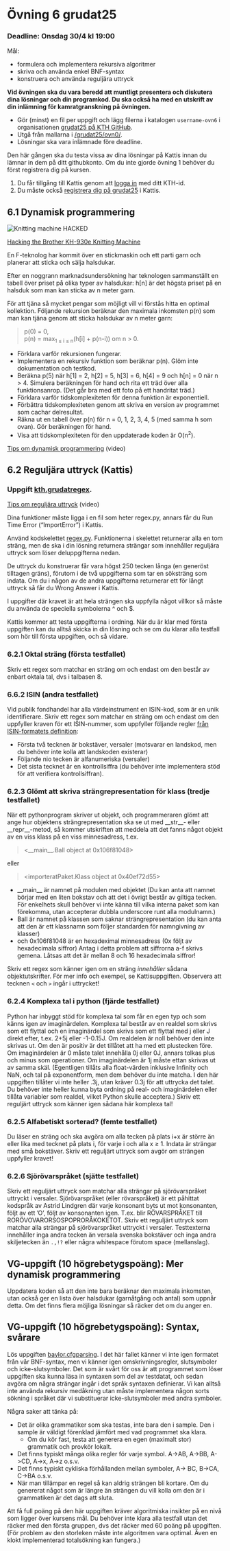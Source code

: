 # Övning 6 grudat25
### Deadline: Onsdag 30/4 kl 19:00

Mål:
 - formulera och implementera rekursiva algoritmer
 - skriva och använda enkel BNF-syntax
 - konstruera och använda reguljära uttryck

**Vid övningen ska du vara beredd att muntligt presentera och diskutera dina lösningar och din programkod. Du ska också ha med en utskrift av din inlämning för kamratgranskning på övningen.**

- Gör (minst) en fil per uppgift och lägg filerna i katalogen <code>username-ovn6</code> i organisationen [grudat25 på KTH GitHub](https://gits-15.sys.kth.se/grudat25).
- Utgå från mallarna i [/grudat25/ovn0/](https://github.com/isakemma/grudat/tree/master/ovn0).
- Lösningar ska vara inlämnade före deadline.

Den här gången ska du testa vissa av dina lösningar på Kattis 
innan du lämnar in dem på ditt githubkonto. Om du inte gjorde övning 1 behöver du först registrera dig på kursen.

1. Du får tillgång till Kattis genom att [logga in](https://kth.kattis.com/login) med ditt KTH-id.
2. Du måste också [registrera dig på grudat25](https://kth.kattis.com/courses/DD1327/grudat25/register) i Kattis. 



## 6.1 Dynamisk programmering

<!-- CC BY-SA 2.0: https://www.flickr.com/photos/bekathwia/5148701602 -->
![Knitting machine HACKED](https://github.com/isakemma/grudat/blob/master/knitting-machine-hacked.jpg)

[Hacking the Brother KH-930e Knitting Machine](https://www.youtube.com/watch?v=GhnTSWMMtdU)

En F-teknolog har kommit över en stickmaskin och ett parti garn och planerar att sticka och sälja halsdukar.

Efter en noggrann marknadsundersökning har teknologen sammanställt en tabell över priset på olika typer av halsdukar:
h[n] är det högsta priset på en halsduk som man kan sticka av n meter garn.

För att tjäna så mycket pengar som möjligt vill vi förstås hitta en optimal kollektion.
Följande rekursion beräknar den maximala inkomsten p(n) som man kan tjäna genom att sticka halsdukar av n meter garn:

> p(0) = 0,  
> p(n) = max<sub>1 &le; i &le; n</sub>(h[i] + p(n-i)) om n > 0.

- Förklara varför rekursionen fungerar.
- Implementera en rekursiv funktion som beräknar p(n). Glöm inte dokumentation och testkod.
- Beräkna p(5) när h[1] = 2, h[2] = 5, h[3] = 6, h[4] = 9 och h[n] = 0 när n > 4.
  Simulera beräkningen för hand och rita ett träd över alla funktionsanrop.
  (Det går bra med ett foto på ett handritat träd.)
- Förklara varför tidskomplexiteten för denna funktion är exponentiell.
- Förbättra tidskomplexiteten genom att skriva en version av programmet som cachar delresultat.
- Räkna ut en tabell över p(n) för n = 0, 1, 2, 3, 4, 5 (med samma h som ovan). Gör beräkningen för hand.
- Visa att tidskomplexiteten för den uppdaterade koden är O(n<sup>2</sup>).

[Tips om dynamisk programmering](https://www.youtube.com/watch?v=obslDoqkm7E) (video)


## 6.2 Reguljära uttryck (Kattis)

### Uppgift [kth.grudatregex](https://kth.kattis.com/courses/DD1327/grudat25/assignments/otf5na/problems/kth.grudatregex).

[Tips om reguljära uttryck](https://www.youtube.com/watch?v=NvKvCXac7sM) (video)

Dina funktioner måste ligga i en fil som heter regex.py, annars får du Run Time Error (“ImportError”) i Kattis.

Använd kodskelettet [regex.py](regex.py). Funktionerna i skelettet returnerar alla en tom sträng,
men de ska i din lösning returnera strängar som innehåller reguljära uttryck som löser deluppgifterna nedan.

De uttryck du konstruerar får vara högst 250 tecken långa (en generöst tilltagen gräns),
förutom i de två uppgifterna som tar en söksträng som indata.
Om du i någon av de andra uppgifterna returnerar ett för långt uttryck så får du Wrong Answer i Kattis.

I uppgifter där kravet är att hela strängen ska uppfylla något villkor så måste du använda
de speciella symbolerna ^ och $.

Kattis kommer att testa uppgifterna i ordning. När du är klar med första uppgiften
kan du alltså skicka in din lösning och se om du klarar alla testfall som hör
till första uppgiften, och så vidare.

### 6.2.1 Oktal sträng (första testfallet)
Skriv ett regex som matchar en sträng om och endast om den består av enbart oktala tal, dvs i talbasen 8.

### 6.6.2 ISIN (andra testfallet)
Vid publik fondhandel har alla värdeinstrument en ISIN-kod, som är en unik identifierare. Skriv ett regex som matchar en sträng om och endast om den uppfyller kraven för ett ISIN-nummer, som uppfyller följande regler [från ISIN-formatets definition](https://www.isin.org/isin-format/):

- Första två tecknen är bokstäver, versaler (motsvarar en landskod, men du behöver inte kolla att landskoden existerar)
- Följande nio tecken är alfanumeriska (versaler)
- Det sista tecknet är en kontrollsiffra (du behöver inte implementera stöd för att verifiera kontrollsiffran).

### 6.2.3 Glömt att skriva strängrepresentation för klass (tredje testfallet)
När ett pythonprogram skriver ut objekt, och programmeraren glömt att ange hur objektens strängrepresentation ska se ut med \_\_str\_\_- eller \_\_repr\_\_-metod, så kommer utskriften att meddela att det fanns något objekt av en viss klass på en viss minnesadress, t.ex.

   > <\_\_main\_\_.Ball object at 0x106f81048>

eller

> <importeratPaket.Klass object at 0x40ef72d55>

* \_\_main\_\_ är namnet på modulen med objektet (Du kan anta att namnet börjar med en liten bokstav och att det i övrigt består av giltiga tecken. För enkelhets skull behöver vi inte känna till vilka interna paket som kan förekomma, utan accepterar dubbla underscore runt alla modulnamn.) 
* Ball är namnet på klassen som saknar strängrepresentation (du kan anta att den är ett klassnamn som följer standarden för namngivning av klasser) 
* och 0x106f81048 är en hexadeximal minnesadress (0x följt av hexadecimala siffror) Antag i detta problem att siffrorna a-f skrivs gemena. Låtsas att det är mellan 8 och 16 hexadecimala siffror!
  
Skriv ett regex som känner igen om en sträng _innehåller_ sådana objektutskrifter.  För mer info och exempel, se Kattisuppgiften. Observera att tecknen `<` och `>` ingår i uttrycket!


### 6.2.4 Komplexa tal i python (fjärde testfallet)
Python har inbyggt stöd för komplexa tal som får en egen typ och som känns igen av imaginärdelen. Komplexa tal består av en realdel som skrivs som ett flyttal och en imaginärdel som skrivs som ett flyttal med j eller J direkt efter, t.ex. 2+5j eller -1-0.15J. 
Om realdelen är noll behöver den inte skrivas ut. Om den är positiv är det tillåtet att ha med ett plustecken före. Om imaginärdelen är 0 måste talet innehålla 0j eller 0J, annars tolkas plus och minus som operationer. Om imaginärdelen är 1j måste ettan skrivas ut av samma skäl. (Egentligen tillåts alla float-värden inklusive Infinity och NaN, och tal på exponentform, men dem behöver du inte matcha. I den här uppgiften tillåter vi inte heller .3j, utan kräver 0.3j för att uttrycka det talet. Du behöver inte heller kunna byta ordning på real- och imaginärdelen eller tillåta variabler som realdel, vilket Python skulle acceptera.) 
Skriv ett reguljärt uttryck som känner igen sådana här komplexa tal!

### 6.2.5 Alfabetiskt sorterad? (femte testfallet)
Du läser en sträng och ska avgöra om alla tecken på plats i+x är större än eller lika med tecknet på plats i, för varje i och alla x $\geq$ 1.
Indata är strängar med små bokstäver. Skriv ett reguljärt uttryck som avgör om strängen uppfyller kravet!

### 6.2.6 Sjörövarspråket (sjätte testfallet)
Skriv ett reguljärt uttryck som matchar alla strängar på sjörövarspråket uttryckt i versaler. Sjörövarspråket (eller rövarspråket) är ett påhittat kodspråk av Astrid Lindgren där varje konsonant byts ut mot konsonanten, följt av ett ’O’, följt av konsonanten igen. T.ex. blir RÖVARSPRÅKET till RORÖVOVARORSOSPOPRORÅKOKETOT. 
Skriv ett reguljärt uttryck som matchar alla strängar på sjörövarspråket uttryckt i versaler. Testtexterna innehåller inga andra tecken än versala svenska bokstäver och inga andra skiljetecken än `.,!?`  eller några whitespace förutom space (mellanslag).



  
## VG-uppgift (10 högrebetygspoäng): Mer dynamisk programmering

Uppdatera koden så att den inte bara beräknar den maximala inkomsten,
utan också ger en lista över halsdukar (garnåtgång och antal) som uppnår detta.
Om det finns flera möjliga lösningar så räcker det om du anger en.


## VG-uppgift (10 högrebetygspoäng): Syntax, svårare
Lös uppgiften [baylor.cfgparsing](https://kth.kattis.com/courses/DD1327/grudat25/assignments/otf5na/problems/baylor.cfgparsing).
I det här fallet känner vi inte igen formatet från vår BNF-syntax, men vi känner igen omskrivningsregler, slutsymboler och icke-slutsymboler.
Det som är svårt för oss är att programmet som löser uppgiften ska kunna läsa in syntaxen som del av testdatat, och sedan avgöra om några strängar ingår i det språk syntaxen definierar. Vi kan alltså inte använda rekursiv medåkning utan måste implementera någon sorts sökning i språket där vi substituerar icke-slutsymboler med andra symboler.

Några saker att tänka på:
* Det är olika grammatiker som ska testas, inte bara den i sample. Den i sample är väldigt förenklad jämfört med vad programmet ska klara.
  * Om du kör fast, testa att generera en egen (maximalt stor) grammatik och provkör lokalt.
* Det finns typiskt många olika regler för varje symbol. A->AB, A->BB, A->CD, A->x, A->z o.s.v.
* Det finns typiskt cykliska förhållanden mellan symboler, A-> BC, B->CA, C->BA o.s.v.
* När man tillämpar en regel så kan aldrig strängen bli kortare. Om du genererat något som är längre än strängen du vill kolla om den är i grammatiken är det dags att sluta.

Att få full poäng på den här uppgiften kräver algoritmiska insikter på en nivå som ligger över kursens mål. Du behöver inte klara alla testfall utan det räcker med den första gruppen, dvs det räcker med 60 poäng på uppgiften. (För problem av den storleken måste inte algoritmen vara optimal. Även en klokt implementerad totalsökning kan fungera.)

